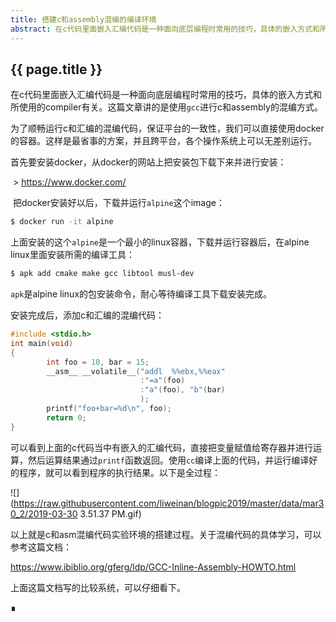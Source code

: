 ```yaml
---
title: 搭建c和assembly混编的编译环境
abstract: 在c代码里面嵌入汇编代码是一种面向底层编程时常用的技巧，具体的嵌入方式和所使用的compiler有关。这篇文章讲的是使用gcc进行c和assembly的混编方式。
---
```


## {{ page.title }}

在c代码里面嵌入汇编代码是一种面向底层编程时常用的技巧，具体的嵌入方式和所使用的compiler有关。这篇文章讲的是使用`gcc`进行c和assembly的混编方式。

为了顺畅运行c和汇编的混编代码，保证平台的一致性，我们可以直接使用docker的容器。这样是最省事的方案，并且跨平台，各个操作系统上可以无差别运行。

首先要安装docker，从docker的网站上把安装包下载下来并进行安装：

 > https://www.docker.com/

 把docker安装好以后，下载并运行`alpine`这个image：

```bash
$ docker run -it alpine
```

上面安装的这个`alpine`是一个最小的linux容器，下载并运行容器后，在alpine linux里面安装所需的编译工具：

```bash
$ apk add cmake make gcc libtool musl-dev
```

`apk`是alpine linux的包安装命令，耐心等待编译工具下载安装完成。

安装完成后，添加c和汇编的混编代码：

```c
#include <stdio.h>
int main(void)
{
        int foo = 10, bar = 15;
        __asm__ __volatile__("addl  %%ebx,%%eax"
                             :"=a"(foo)
                             :"a"(foo), "b"(bar)
                             );
        printf("foo+bar=%d\n", foo);
        return 0;
}
```

可以看到上面的c代码当中有嵌入的汇编代码，直接把变量赋值给寄存器并进行运算，然后运算结果通过`printf`函数返回。使用`cc`编译上面的代码，并运行编译好的程序，就可以看到程序的执行结果。以下是全过程：

![](https://raw.githubusercontent.com/liweinan/blogpic2019/master/data/mar30_2/2019-03-30 3.51.37 PM.gif)

以上就是c和asm混编代码实验环境的搭建过程。关于混编代码的具体学习，可以参考这篇文档：

https://www.ibiblio.org/gferg/ldp/GCC-Inline-Assembly-HOWTO.html

上面这篇文档写的比较系统，可以仔细看下。

∎